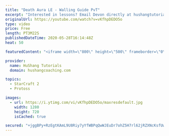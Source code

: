 ```yaml
---
title: "Death Aura LE - Walling Guide PvT"
excerpt: "Interested in lessons? Email Devon directly at hushangtutorials@outlook.com ------------------------------------------------------------------------------------------------------- Want to support HuShang Tutorials directly? Patreon is a website where you can contribute a monthly donation that will help"
originalUrl: https://youtube.com/watch?v=vKfhpDEDO5o
type: video
price: Free
length: PT3M22S
publishedDateTime: 2020-05-28T16:14:48Z
heat: 50

featuredContent: "<iframe width=\"800\" height=\"500\" frameborder=\"0\" src=\"https://www.youtube.com/embed/vKfhpDEDO5o\" allow=\"accelerometer; autoplay; encrypted-media; gyroscope; picture-in-picture\" allowfullscreen></iframe>"

provider:
  name: HuShang Tutorials
  domain: hushangcoaching.com

topics:
  - StarCraft 2
  - Protoss

images:
  - url: https://i.ytimg.com/vi/vKfhpDEDO5o/maxresdefault.jpg
    width: 1280
    height: 720
    isCached: true

secured: "+jggBPy+RzEgtKAmL9U8Riy7yYfWBPqQwWJEuDr7ohZ5H7rl62jRZXNcKsfUw22LD0G1HCZPl92t78ftICKq82FsDZ2LN+H4EVQmZ6BmglxC4pmNXlv8BJ1jOYa/ZJ/K19JeHsMha6SZpqTiWtzAnn1prBI/oGqwzlEGybwTiQl5FB5l1CNdX5HihKTI+7LtVC1KFl3oc5TD6mAtN8q3v1KYwuubI2/sU7Qk1BjVQn4M7ZSctqjOK3/HLmk3lgdCSxZqHe+iSVZhq+MvmTsW3Rk3RWO9nqQ8nYSxqTfZfeQ2QAb8PSUgXqVijl/FZEMgPqT/xSZZiONnZSEVkDlTakPdCvluUZnDpL4CeG8m1oYTwguMxq97SO57G3nUgiql8rWprRuNc+6VEdOXt22INPKASfZvIAU1Bmm8KZZyuKM=;wvnDknMR59UByXtDZGKUXw=="
---
```


